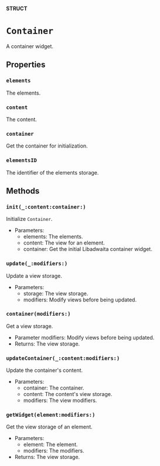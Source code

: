 **STRUCT**

# `Container`

A container widget.

## Properties
### `elements`

The elements.

### `content`

The content.

### `container`

Get the container for initialization.

### `elementsID`

The identifier of the elements storage.

## Methods
### `init(_:content:container:)`

Initialize `Container`.
- Parameters:
  - elements: The elements.
  - content: The view for an element.
  - container: Get the initial Libadwaita container widget.

### `update(_:modifiers:)`

Update a view storage.
- Parameters:
    - storage: The view storage.
    - modifiers: Modify views before being updated.

### `container(modifiers:)`

Get a view storage.
- Parameter modifiers: Modify views before being updated.
- Returns: The view storage.

### `updateContainer(_:content:modifiers:)`

Update the container's content.
- Parameters:
    - container: The container.
    - content: The content's view storage.
    - modifiers: The view modifiers.

### `getWidget(element:modifiers:)`

Get the view storage of an element.
- Parameters:
    - element: The element.
    - modifiers: The modifiers.
- Returns: The view storage.

